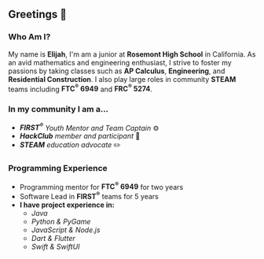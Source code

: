 ## Greetings 👋

### Who Am I?
My name is __Elijah__, I'm am a junior at __Rosemont High School__ in California. As  an avid mathematics and engineering enthusiast, I strive to foster my passions by taking classes such as __AP Calculus__, __Engineering__, and __Residential Construction__. I also play large roles in community __STEAM__ teams including __FTC<sup>®</sup> 6949__ and __FRC<sup>®</sup> 5274__.

### In my community I am a...
- ___FIRST<sup>®</sup>__ Youth Mentor and Team Captain_ ⚙️
- ___HackClub__ member and participant_ 🚀
- ___STEAM__ education advocate_ ✏️

### Programming Experience
- Programming mentor for __FTC<sup>®</sup> 6949__ for two years
- Software Lead in __FIRST<sup>®</sup>__ teams for 5 years
- __I have project experience in:__
	- _Java_
	- _Python & PyGame_
	- _JavaScript & Node.js_
	- _Dart & Flutter_
	- _Swift & SwiftUI_
